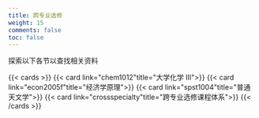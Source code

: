 ```yaml
---
title: 跨专业选修
weight: 15
comments: false
toc: false
---
```

探索以下各节以查找相关资料
<!--more-->
{{< cards >}}
{{< card link="chem1012"title="大学化学 III">}}
{{< card link="econ2005f"title="经济学原理">}}
{{< card link="spst1004"title="普通天文学">}}
{{< card link="crossspecialty"title="跨专业选修课程体系">}}
{{< /cards >}}
